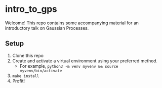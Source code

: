 # intro_to_gps

Welcome! This repo contains some accompanying material for 
an introductory talk on Gaussian Processes.  


## Setup

1. Clone this repo
2. Create and activate a virtual environment using your preferred method.
    - For example, `python3 -m venv myvenv && source myvenv/bin/activate`
3. `make install`
4. Profit!
   
